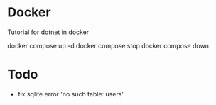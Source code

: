 # Docker
Tutorial for dotnet in docker

docker compose up -d
docker compose stop
docker compose down

# Todo
- fix sqlite error 'no such table: users'
